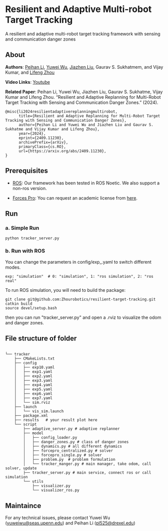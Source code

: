 # Resilient and Adaptive Multi-robot Target Tracking

A resilient and adaptive multi-robot target tracking framework with sensing and communication danger zones


## About 

__Authors__: [Peihan Li](https://scholar.google.com/citations?user=Qg7-Gr0AAAAJ&hl=en), 
[Yuwei Wu](https://github.com/yuwei-wu), [Jiazhen Liu](https://scholar.google.com/citations?user=x4OzGCwAAAAJ&hl=en), Gaurav S. Sukhatmem, and Vijay Kumar, and [Lifeng Zhou](https://zhourobotics.github.io/)

__Video Links__:  [Youtube](https://www.youtube.com/watch?v=ARMUzIKwsvc)

__Related Paper__: Peihan Li, Yuwei Wu, Jiazhen Liu, Gaurav S. Sukhatme, Vijay Kumar and Lifeng Zhou. “Resilient and Adaptive Replanning for Multi-Robot Target Tracking with Sensing and Communication Danger Zones.” (2024).

```
@misc{li2024resilientadaptivereplanningmultirobot,
      title={Resilient and Adaptive Replanning for Multi-Robot Target Tracking with Sensing and Communication Danger Zones}, 
      author={Peihan Li and Yuwei Wu and Jiazhen Liu and Gaurav S. Sukhatme and Vijay Kumar and Lifeng Zhou},
      year={2024},
      eprint={2409.11230},
      archivePrefix={arXiv},
      primaryClass={cs.RO},
      url={https://arxiv.org/abs/2409.11230}, 
}
```

## Prerequisites

- [ROS](https://wiki.ros.org/ROS/Installation): Our framework has been tested in ROS Noetic. We also support a non-ros version.

- [Forces Pro](https://www.embotech.com/products/forcespro/overview/): You can request an academic license from [here](https://www.embotech.com/products/forcespro/licensing/).

## Run

### a. Simple Run

```
python tracker_server.py
```




### b. Run with ROS

You can change the parameters in config/exp_.yaml to switch different modes. 
```
exp: "simulation"  # 0: "simulation", 1: "ros simulation", 2: "ros real"
```
To run ROS simulation, you will need to build the package:

```
git clone git@github.com:Zhourobotics/resilient-target-tracking.git
catkin build
source devel/setup.bash

```

then you can run "tracker_server.py" and open a .rviz to visualize the odom and danger zones. 


## File structure of folder 

```

└── tracker
    ├── CMakeLists.txt
    ├── config
    │   ├── exp10.yaml
    │   ├── exp1.yaml
    │   ├── exp2.yaml
    │   ├── exp3.yaml
    │   ├── exp4.yaml
    │   ├── exp5.yaml
    │   ├── exp6.yaml
    │   ├── exp7.yaml
    │   └── sim.rviz
    ├── launch
    │   └── vis_sim.launch
    ├── package.xml
    ├── results   # your result plot here
    └── script
        ├── adaptive_server.py # adaptive replanner
        ├── model
        │   ├── config_loader.py
        │   ├── danger_zones.py # class of danger zones
        │   ├── dynamics.py # all different dynamics
        │   ├── forcepro_centralized.py # solver
        │   ├── forcepro_single.py # solver
        │   ├── problem.py  # problem formulation
        │   └── tracker_manger.py # main manager, take odom, call solver, update
        ├── tracker_server.py # main service, connect ros or call simulation
        └── utils
            ├── visualizer.py
            └── visualizer_ros.py
```


## Maintaince

For any technical issues, please contact Yuwei Wu (yuweiwu@seas.upenn.edu) and Peihan Li (pl525@drexel.edu)
